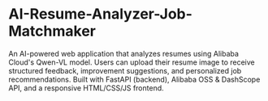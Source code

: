 # AI-Resume-Analyzer-Job-Matchmaker
An AI-powered web application that analyzes resumes using Alibaba Cloud's Qwen-VL model. Users can upload their resume image to receive structured feedback, improvement suggestions, and personalized job recommendations. Built with FastAPI (backend), Alibaba OSS &amp; DashScope API, and a responsive HTML/CSS/JS frontend.
